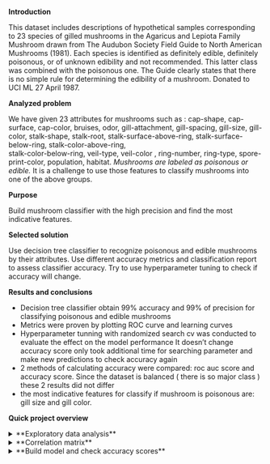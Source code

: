 **Introduction**

This dataset includes descriptions of hypothetical samples corresponding to 23 species of gilled
mushrooms in the Agaricus and Lepiota Family Mushroom drawn from The Audubon Society Field
Guide to North American Mushrooms (1981). Each species is identified as definitely edible,
definitely poisonous, or of unknown edibility and not recommended. This latter class was combined
with the poisonous one. The Guide clearly states that there is no simple rule for determining the
edibility of a mushroom. Donated to UCI ML 27 April 1987.


**Analyzed problem**

We have given 23 attributes for mushrooms such as : 
cap-shape, cap-surface, cap-color, bruises, odor, gill-attachment, gill-spacing, gill-size, gill-color,
stalk-shape, stalk-root, stalk-surface-above-ring, stalk-surface-below-ring, stalk-color-above-ring,  
stalk-color-below-ring, veil-type, veil-color , ring-number, ring-type, spore-print-color, population,
habitat. 
*Mushrooms are labeled as poisonous or edible.*
It is a challenge to use those features to classify mushrooms into one of the above groups.


**Purpose**

Build mushroom classifier with the high precision and find the most indicative features.


**Selected solution**

Use decision tree classifier to recognize poisonous and edible mushrooms by their attributes.
Use different accuracy metrics and classification report to assess classifier accuracy.
Try to use hyperparameter tuning to check if accuracy will change.


**Results and conclusions**

- Decision tree classifier obtain 99% accuracy and 99% of precision for classifying poisonous and edible mushrooms
- Metrics were proven by plotting ROC curve and learning curves 
- Hyperparameter tunning with randomized search cv was conducted to evaluate the effect on the model performance
It doesn’t change accuracy score only took additional time for searching parameter and make new predictions to check accuracy again
- 2 methods  of calculating accuracy were compared: roc auc score and accuracy score. 
Since the dataset is balanced ( there is so major class ) these 2 results did not differ
- the most indicative features for classify if mushroom is poisonous are: gill size and gill color.


**Quick project overview**

<details>
<summary>**Exploratory data analysis**</summary>
Due to dataset analyze we found out that around 30% of mushrooms have brown cup color,
 22% - gray and 18% - red.
 
   ![](Images/Mushroom_Cap_color_quantity.png)

Proportion between edible and poisonous mushrooms with brown and gray cap is
around 50%. Yellow and red caps are more characteristic for poisonous mushrooms (quite intuitive).
 
   ![](Images/Edible_poisonous_Mushroom_Cap_col.PNG)

Almost 44% of  mushrooms have no odor, but:
- 26%: foul odor;
- 7%: fishy odor;
- 7%: spicy odor;
- 5%: almond odor;
- 5%: anise odor;
- 3%: pungent odor;
- 2%: creosote odor;
- 1%: musty odor.

     ![](Images/Mushroom_odor_quantity.PNG)

Almost 96 % of mushrooms with no odor are edible, 100% of mushroom with almond and anise
odor are also edible. All mushrooms with foul, fishy, spicy, pungent, creosote or musty odor are
poisonous.

   ![](Images/Edible_poisonous_mushroom_odor.PNG)

Nearly 50% of the mushrooms are the population type: several, then solitary (21,1%), scattered (15,4%)
and at the end numerous (4,9%), abundant ( 4,7% ), clustered (4,2%).

   ![](Images/Mushroom_population_type.PNG)

A certain percentage of 4 mushroom population type is poisonous:
    • 35% mushrooms in several population type
    •  8% of solitary population type
    • 4,5 % of scattered population type
    • 0,6 % of clustered population type.
    
   ![](Images/Edible_poisonous_mush_pop_type.PNG)

</details>
    
<details>
<summary>**Correlation matrix**</summary>

   ![](Images/Correlation_matrix.PNG)

Attributes which have strong positive correlation with classes (coef>0,5) are:
*gill size and color (Pearson coefficient=0.54).* 
Attributes with weak positive correlation(0<coef<0.5 ):
*cap color, gill attachment, stalk root, stalk color above ring, stalk color below ring,
ring number, ring type.* 
Attributes with strong negative correlation(-1<coef<-0.5 ): *bruises.* 
Attributes with weak negative correlation(-0,5<coef<0 ): *cap shape, cap surface,
odor, gill spacing, stalk shape, stalk surface above ring, stalk surface below ring,
veil color, spore print color, population, habitat.*
</details>   

<details>
<summary>**Build model and check accuracy scores**</summary>
Decision tree classifier was built and trained. Accuracy score was calculated on predictions made
on a test subset. Accuracy of a model was 0.992%.  Classification report was generated.

   ![](Images/DT_no_tunning_class_report.png)

To compare results with metrics from roc auc score, those metric has been calculated
and roc curve plotted.

   ![](Images/DC_no_tunning_roc_curve.png)

To check if model is not overfitting, learning curves were investigated.

   ![](Images/DC_no_tunning_learning_curve.png)

The same process was conducted after hyperparameters tuning.
Accuracy score for decision tree with  tuning does not change. 
The same for roc curve and learning curves.
</details>

 




